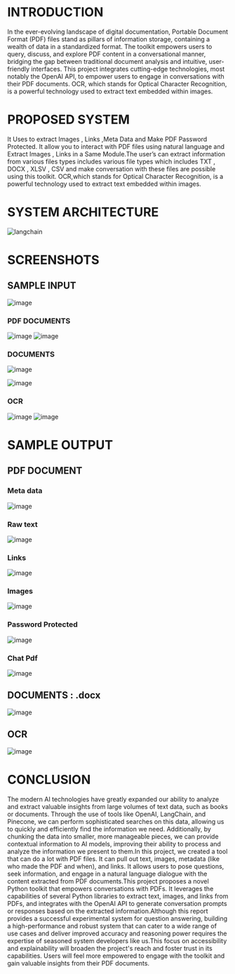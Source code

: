 # INTRODUCTION 
 In the ever-evolving landscape of digital documentation, Portable Document Format (PDF) files stand as pillars of information storage, containing a wealth of data in a standardized format. The toolkit empowers users to query, discuss, and explore PDF content in a conversational manner, bridging the gap between traditional document analysis and intuitive, user-friendly interfaces. This project integrates cutting-edge technologies, most notably the OpenAI API, to empower users to engage in conversations with their PDF documents.
OCR, which stands for Optical Character Recognition, is a powerful technology used to extract text embedded within images.

# PROPOSED SYSTEM
 It Uses to extract Images , Links ,Meta Data and Make PDF Password Protected. It allow you to interact with PDF files using natural language and Extract Images , Links in a Same Module.The user’s can extract information from various files types includes various file types which includes TXT , DOCX , XLSV , CSV and make conversation with these files are possible using this toolkit. OCR,which stands for Optical Character Recognition, is a powerful technology used to extract text embedded within images.

# SYSTEM ARCHITECTURE
![langchain](https://github.com/poovandrang/Python_ToolKit_Using_Artificial_Intelligence/assets/136569530/55e1d583-319c-42b4-a804-9911d76b935e)

# SCREENSHOTS
## SAMPLE INPUT
    
![image](https://github.com/poovandrang/Python_ToolKit_Using_Artificial_Intelligence/assets/136569530/87b80f9d-a2a4-4080-ac8e-33fc75139aee)



     

    


### PDF DOCUMENTS
 
![image](https://github.com/poovandrang/Python_ToolKit_Using_Artificial_Intelligence/assets/136569530/9f32a97f-aed1-49a5-8cff-bb19abca5a62)
![image](https://github.com/poovandrang/Python_ToolKit_Using_Artificial_Intelligence/assets/136569530/a7a44ceb-9753-4330-8c8e-8308f61c2e51)



 


### DOCUMENTS

 ![image](https://github.com/poovandrang/Python_ToolKit_Using_Artificial_Intelligence/assets/136569530/93b3d317-6831-4229-bd8c-d51a8e64914d)

 ![image](https://github.com/poovandrang/Python_ToolKit_Using_Artificial_Intelligence/assets/136569530/c1d00834-84fa-4630-b362-6b8ba64f4113)


### OCR
![image](https://github.com/poovandrang/Python_ToolKit_Using_Artificial_Intelligence/assets/136569530/6d03ec61-6da0-4227-af51-ed05583f99ca)
![image](https://github.com/poovandrang/Python_ToolKit_Using_Artificial_Intelligence/assets/136569530/06a571e3-384f-4b9d-a465-1cf291b37849)

# SAMPLE OUTPUT 
## PDF DOCUMENT 
### Meta data
![image](https://github.com/poovandrang/Python_ToolKit_Using_Artificial_Intelligence/assets/136569530/e666dff7-dc98-4469-a753-3521793393fd)
### Raw text
![image](https://github.com/poovandrang/Python_ToolKit_Using_Artificial_Intelligence/assets/136569530/1ab148f8-df3c-441e-afc2-a7cf64ad4b93)
### Links
![image](https://github.com/poovandrang/Python_ToolKit_Using_Artificial_Intelligence/assets/136569530/e4b09769-c73c-4af7-8b34-eafe81943264)
### Images
 ![image](https://github.com/poovandrang/Python_ToolKit_Using_Artificial_Intelligence/assets/136569530/c67af3f5-d5b9-42b6-8ee9-869d9ee73422)
### Password Protected
![image](https://github.com/poovandrang/Python_ToolKit_Using_Artificial_Intelligence/assets/136569530/9dad0d3e-f2ff-4bea-8779-5b922b1f4f55)

### Chat Pdf
![image](https://github.com/poovandrang/Python_ToolKit_Using_Artificial_Intelligence/assets/136569530/a0c3558d-751b-4b3a-9898-3c9622e6b801)


## DOCUMENTS : .docx
![image](https://github.com/poovandrang/Python_ToolKit_Using_Artificial_Intelligence/assets/136569530/212b2170-966e-4a5e-8f17-4afe01803477)

## OCR 
![image](https://github.com/poovandrang/Python_ToolKit_Using_Artificial_Intelligence/assets/136569530/6ade9db9-0229-4850-8bf1-fd6fdd294150)

# CONCLUSION
 The modern AI technologies have greatly expanded our ability to analyze and extract valuable insights from large volumes of text data, such as books or documents. Through the use of tools like OpenAI, LangChain, and Pinecone, we can perform sophisticated searches on this data, allowing us to quickly and efficiently find the information we need. Additionally, by chunking the data into smaller, more manageable pieces, we can provide contextual information to AI models, improving their ability to process and analyze the information we present to them.In this project, we created a tool that can do a lot with PDF files. It can pull out text, images, metadata (like who made the PDF and when), and links. It allows users to pose questions, seek information, and engage in a natural language dialogue with the content extracted from PDF documents.This project proposes a novel Python toolkit that empowers conversations with PDFs. It leverages the capabilities of several Python libraries to extract text, images, and links from PDFs, and integrates with the OpenAI API to generate conversation prompts or responses based on the extracted information.Although this report provides a successful experimental system for question answering, building a high-performance and robust system that can cater to a wide range of use cases and deliver improved accuracy and reasoning power requires the expertise of seasoned system developers like us.This focus on accessibility and explainability will broaden the project's reach and foster trust in its capabilities. Users will feel more empowered to engage with the toolkit and gain valuable insights from their PDF documents.


 




